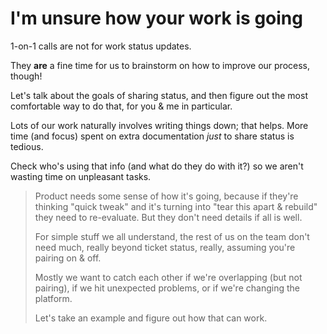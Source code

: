 # I'm unsure how your work is going

1-on-1 calls are not for work status updates.

They **are** a fine time for us to brainstorm on how to improve our process, though!

Let's talk about the goals of sharing status, and then figure out the most comfortable way to do that, for you & me in particular.

Lots of our work naturally involves writing things down; that helps. More time (and focus) spent on extra documentation _just_ to share status is tedious.

Check who's using that info (and what do they do with it?) so we aren't wasting time on unpleasant tasks.

> Product needs some sense of how it's going, because if they're thinking "quick tweak" and it's turning into "tear this apart & rebuild" they need to re-evaluate. But they don't need details if all is well.
>
> For simple stuff we all understand, the rest of us on the team don't need much, really beyond ticket status, really, assuming you're pairing on & off.
>
> Mostly we want to catch each other if we're overlapping (but not pairing), if we hit unexpected problems, or if we're changing the platform.
>
> Let's take an example and figure out how that can work.
